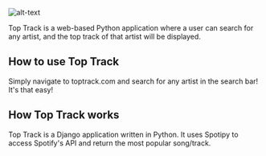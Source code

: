 ![alt-text](return_song/static/return_song/title_image_README.png)

Top Track is a web-based Python application where a user can search for any artist, and the top track of that artist will be displayed.

## How to use Top Track

Simply navigate to toptrack.com and search for any artist in the search bar! It's that easy!

## How Top Track works

Top Track is a Django application written in Python. It uses Spotipy to access Spotify's API and return the most popular song/track. 
